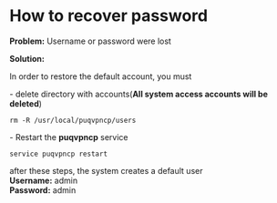 # How to recover password

**Problem:** Username or password were lost

**Solution:**

In order to restore the default account, you must

\- delete directory with accounts(**All system access accounts will be deleted**)

```shell
rm -R /usr/local/puqvpncp/users
```

\- Restart the **puqvpncp** service

```shell
service puqvpncp restart
```

after these steps, the system creates a default user  
**Username:** admin  
**Password:** admin